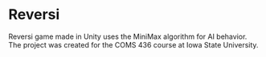 # Reversi
​Reversi game made in Unity uses the MiniMax algorithm for AI behavior. The project was created for the COMS 436 course at Iowa State University.
